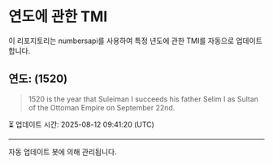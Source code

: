 
# 연도에 관한 TMI

이 리포지토리는 numbersapi를 사용하여 특정 년도에 관한 TMI를 자동으로 업데이트합니다.

## 연도: (1520)
> 1520 is the year that Suleiman I succeeds his father Selim I as Sultan of the Ottoman Empire on September 22nd.

⏳ 업데이트 시간: 2025-08-12 09:41:20 (UTC)

---
자동 업데이트 봇에 의해 관리됩니다.
